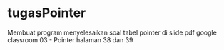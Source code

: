 # tugasPointer
Membuat program menyelesaikan soal tabel pointer di slide pdf google classroom 03 - Pointer halaman 38 dan 39

